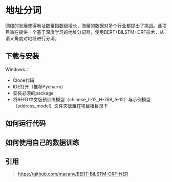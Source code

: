 # 地址分词
网络的发展使得地址数量指数级增长，海量的数据对多个行业都提出了挑战。此项目旨在提供一个基于深度学习的地址分词器，使用BERT+BiLSTM+CRF技术，从语义角度对地址进行分词。

## 下载与安装
Windows：
- Clone代码
- IDE打开（推荐Pycharm）
- 安装必须的package
- 将BERT中文版预训练模型（chinese_L-12_H-768_A-12）与示例模型（address_model）文件夹放置在项目根目录下
## 如何运行代码

## 如何使用自己的数据训练

## 引用
>https://github.com/macanv/BERT-BiLSTM-CRF-NER